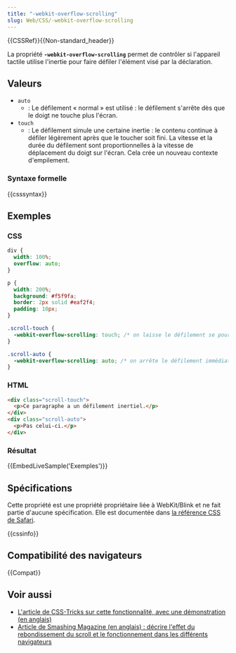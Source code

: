 ```yaml
---
title: "-webkit-overflow-scrolling"
slug: Web/CSS/-webkit-overflow-scrolling
---
```


{{CSSRef}}{{Non-standard_header}}

La propriété **`-webkit-overflow-scrolling`** permet de contrôler si l'appareil tactile utilise l'inertie pour faire défiler l'élément visé par la déclaration.

## Valeurs

- `auto`
  - : Le défilement « normal » est utilisé : le défilement s'arrête dès que le doigt ne touche plus l'écran.
- `touch`
  - : Le défilement simule une certaine inertie : le contenu continue à défiler légèrement après que le toucher soit fini. La vitesse et la durée du défilement sont proportionnelles à la vitesse de déplacement du doigt sur l'écran. Cela crée un nouveau contexte d'empilement.

### Syntaxe formelle

{{csssyntax}}

## Exemples

### CSS

```css
div {
  width: 100%;
  overflow: auto;
}

p {
  width: 200%;
  background: #f5f9fa;
  border: 2px solid #eaf2f4;
  padding: 10px;
}

.scroll-touch {
  -webkit-overflow-scrolling: touch; /* on laisse le défilement se poursuivre */
}

.scroll-auto {
  -webkit-overflow-scrolling: auto; /* on arrête le défilement immédiatement */
}
```

### HTML

```html
<div class="scroll-touch">
  <p>Ce paragraphe a un défilement inertiel.</p>
</div>
<div class="scroll-auto">
  <p>Pas celui-ci.</p>
</div>
```

### Résultat

{{EmbedLiveSample('Exemples')}}

## Spécifications

Cette propriété est une propriété propriétaire liée à WebKit/Blink et ne fait partie d'aucune spécification. Elle est documentée dans [la référence CSS de Safari](https://developer.apple.com/library/safari/documentation/AppleApplications/Reference/SafariCSSRef/Articles/StandardCSSProperties.html#//apple_ref/css/property/-webkit-overflow-scrolling).

{{cssinfo}}

## Compatibilité des navigateurs

{{Compat}}

## Voir aussi

- [L'article de CSS-Tricks sur cette fonctionnalité, avec une démonstration (en anglais)](https://css-tricks.com/snippets/css/momentum-scrolling-on-ios-overflow-elements/)
- [Article de Smashing Magazine (en anglais) : décrire l'effet du rebondissement du scroll et le fonctionnement dans les différents navigateurs](https://www.smashingmagazine.com/2018/08/scroll-bouncing-websites/)
